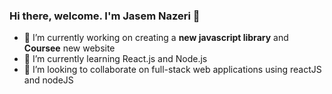 ### Hi there, welcome. I'm Jasem Nazeri 👋




- 🔭 I’m currently working on creating a **new javascript library**  and **Coursee** new website
- 🌱 I’m currently learning React.js and Node.js
- 👯 I’m looking to collaborate on full-stack web applications using reactJS and nodeJS

<!--
- 🤔 I’m looking for help with ...
- 💬 Ask me about ...
- 📫 How to reach me: ...
- 😄 Pronouns: ...
- ⚡ Fun fact: ...
-->
